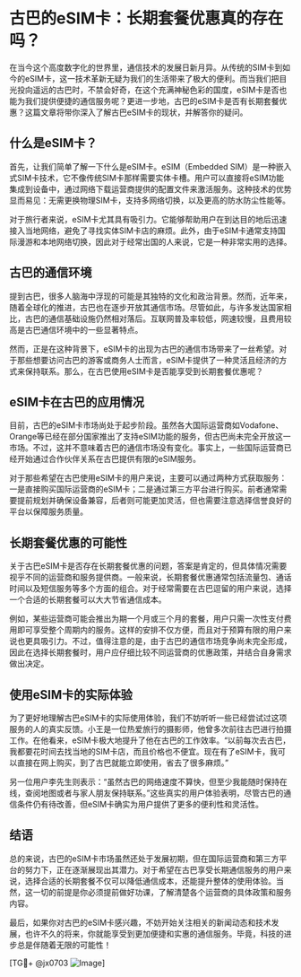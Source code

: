 # 古巴的eSIM卡：长期套餐优惠真的存在吗？

在当今这个高度数字化的世界里，通信技术的发展日新月异。从传统的SIM卡到如今的eSIM卡，这一技术革新无疑为我们的生活带来了极大的便利。而当我们把目光投向遥远的古巴时，不禁会好奇，在这个充满神秘色彩的国度，eSIM卡是否也能为我们提供便捷的通信服务呢？更进一步地，古巴的eSIM卡是否有长期套餐优惠？这篇文章将带你深入了解古巴eSIM卡的现状，并解答你的疑问。

## 什么是eSIM卡？

首先，让我们简单了解一下什么是eSIM卡。eSIM（Embedded SIM）是一种嵌入式SIM卡技术，它不像传统SIM卡那样需要实体卡槽。用户可以直接将eSIM功能集成到设备中，通过网络下载运营商提供的配置文件来激活服务。这种技术的优势显而易见：无需更换物理SIM卡，支持多网络切换，以及更高的防水防尘性能等。

对于旅行者来说，eSIM卡尤其具有吸引力。它能够帮助用户在到达目的地后迅速接入当地网络，避免了寻找实体SIM卡店的麻烦。此外，由于eSIM卡通常支持国际漫游和本地网络切换，因此对于经常出国的人来说，它是一种非常实用的选择。

## 古巴的通信环境

提到古巴，很多人脑海中浮现的可能是其独特的文化和政治背景。然而，近年来，随着全球化的推进，古巴也在逐步开放其通信市场。尽管如此，与许多发达国家相比，古巴的通信基础设施仍然相对落后。互联网普及率较低，网速较慢，且费用较高是古巴通信环境中的一些显著特点。

然而，正是在这种背景下，eSIM卡的出现为古巴的通信市场带来了一丝希望。对于那些想要访问古巴的游客或商务人士而言，eSIM卡提供了一种灵活且经济的方式来保持联系。那么，在古巴使用eSIM卡是否能享受到长期套餐优惠呢？

## eSIM卡在古巴的应用情况

目前，古巴的eSIM卡市场尚处于起步阶段。虽然各大国际运营商如Vodafone、Orange等已经在部分国家推出了支持eSIM功能的服务，但古巴尚未完全开放这一市场。不过，这并不意味着古巴的通信市场没有变化。事实上，一些国际运营商已经开始通过合作伙伴关系在古巴提供有限的eSIM服务。

对于那些希望在古巴使用eSIM卡的用户来说，主要可以通过两种方式获取服务：一是直接购买国际运营商的eSIM卡；二是通过第三方平台进行购买。前者通常需要提前规划并确保设备兼容，后者则可能更加灵活，但也需要注意选择信誉良好的平台以保障服务质量。

## 长期套餐优惠的可能性

关于古巴eSIM卡是否存在长期套餐优惠的问题，答案是肯定的，但具体情况需要视乎不同的运营商和服务提供商。一般来说，长期套餐优惠通常包括流量包、通话时间以及短信服务等多个方面的组合。对于经常需要在古巴逗留的用户来说，选择一个合适的长期套餐可以大大节省通信成本。

例如，某些运营商可能会推出为期一个月或三个月的套餐，用户只需一次性支付费用即可享受整个周期内的服务。这样的安排不仅方便，而且对于预算有限的用户来说也更具吸引力。不过，值得注意的是，由于古巴的通信市场竞争尚未完全形成，因此在选择长期套餐时，用户应仔细比较不同运营商的优惠政策，并结合自身需求做出决定。

## 使用eSIM卡的实际体验

为了更好地理解古巴eSIM卡的实际使用体验，我们不妨听听一些已经尝试过这项服务的人的真实反馈。小王是一位热爱旅行的摄影师，他曾多次前往古巴进行拍摄工作。在他看来，eSIM卡极大地提升了他在古巴的工作效率。“以前每次去古巴，我都要花时间去找当地的SIM卡店，而且价格也不便宜。现在有了eSIM卡，我可以直接在网上购买，到了古巴就能立即使用，省去了很多麻烦。”

另一位用户李先生则表示：“虽然古巴的网络速度不算快，但至少我能随时保持在线，查阅地图或者与家人朋友保持联系。”这些真实的用户体验表明，尽管古巴的通信条件仍有待改善，但eSIM卡确实为用户提供了更多的便利性和灵活性。

## 结语

总的来说，古巴的eSIM卡市场虽然还处于发展初期，但在国际运营商和第三方平台的努力下，正在逐渐展现出其潜力。对于希望在古巴享受长期通信服务的用户来说，选择合适的长期套餐不仅可以降低通信成本，还能提升整体的使用体验。当然，这一切的前提是你必须提前做好功课，了解清楚各个运营商的具体政策和服务内容。

最后，如果你对古巴的eSIM卡感兴趣，不妨开始关注相关的新闻动态和技术发展，也许不久的将来，你就能享受到更加便捷和实惠的通信服务。毕竟，科技的进步总是伴随着无限的可能性！

[TG💪+ @jx0703 ![Image](https://github.com/user-attachments/assets/dbca1d08-cadb-493c-b0ec-ad6f7a83f270)]